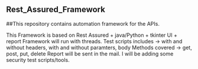 ## Rest_Assured_Framework


##This repository contains automation framework for the APIs.

This Framework is based on Rest Assured + java/Python + tkinter UI + report
Framework will run with threads.
Test scripts includes -> with and without headers, with and without paramters, body
Methods covered -> get, post, put, delete
Report will be sent in the mail.
I will be adding some security test scripts/tools.
